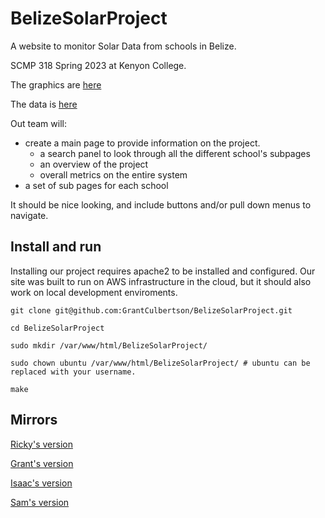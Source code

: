 # BelizeSolarProject

A website to monitor Solar Data from schools in Belize. 

SCMP 318 Spring 2023 at Kenyon College.

The graphics are [here](https://docs.google.com/document/d/1jhXcbkrk1JekFlCHPpZr_mavFl_XUg0e9h4HGTEOAKA/edit)

The data is [here](https://docs.google.com/document/d/1pqFQTzzB-4UMoq2QJ0riP21jfa7wyFhNyYf97Hwgo0Y/edit)


Out team will:
- create a main page to provide information on the project. 
  - a search panel to look through all the different school's subpages
  - an overview of the project
  - overall metrics on the entire system
- a set of sub pages for each school

It should be nice looking, and include buttons and/or pull down menus to navigate.

## Install and run
Installing our project requires apache2 to be installed and configured. Our site was built to run on AWS infrastructure in the cloud, but it should also work on local development enviroments.

``` 
git clone git@github.com:GrantCulbertson/BelizeSolarProject.git

cd BelizeSolarProject

sudo mkdir /var/www/html/BelizeSolarProject/

sudo chown ubuntu /var/www/html/BelizeSolarProject/ # ubuntu can be replaced with your username.

make 
````

## Mirrors
[Ricky's version](http://3.145.37.15/BelizeSolarProject/)

[Grant's version](http://18.116.8.156/BelizeSolarProject/)

[Isaac's version](http://3.86.88.80/BelizeSolarProject/)

[Sam's version](http://34.207.91.122/BelizeSolarProject)

